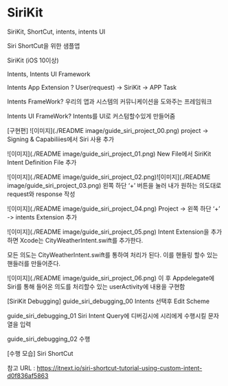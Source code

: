 # SiriKit
SiriKit, ShortCut, intents, intents UI

Siri ShortCut을 위한 샘플앱

SiriKit (iOS 10이상)

Intents, Intents UI Framework

Intents App Extension ?
User(request) -> SiriKit -> APP Task

Intents FrameWork? 
우리의 앱과 시스템의 커뮤니케이션을 도와주는 프레임워크

Intents UI FrameWork?
Intents를 UI로 커스텀할수있게 만들어줌


[구현편]
![이미지](./README image/guide_siri_project_00.png)
project -> Signing & Capabiliies에서
Siri 사용 추가

![이미지](./README image/guide_siri_project_01.png)
New File에서 SiriKit Intent Definition File 추가


![이미지](./README image/guide_siri_project_02.png)![이미지](./README image/guide_siri_project_03.png)
왼쪽 하단 ‘+’ 버튼을 눌러
내가 원하는 의도대로 request와 response 작성

![이미지](./README image/guide_siri_project_04.png)
Project -> 왼쪽 하단 ‘+’ -> intents Extension 추가

![이미지](./README image/guide_siri_project_05.png)
Intent Extension을 추가하면
Xcode는 CityWeatherIntent.swift를 추가한다.

모든 의도는 CityWeatherIntent.swift를 통하여 처리가 된다.
이를 핸들링 할수 있는 핸들러를 만들어준다.

![이미지](./README image/guide_siri_project_06.png)
이 후 Appdelegate에 Siri를 통해 들어온 의도를 처리할수 있는
userActivity에 내용을 구현함


[SiriKit Debugging]
guide_siri_debugging_00
Intents 선택후 Edit Scheme

guide_siri_debugging_01
Siri Intent Query에 디버깅시에 시리에게 수행시킬 문자열을 입력

guide_siri_debugging_02
수행


[수행 모습]
Siri ShortCut




참고 URL  :  https://itnext.io/siri-shortcut-tutorial-using-custom-intent-d0f836af5863
